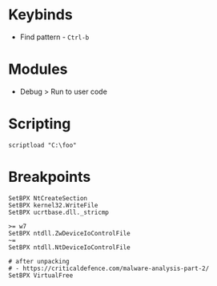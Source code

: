 # Keybinds

- Find pattern - `Ctrl-b`

# Modules

- Debug > Run to user code

# Scripting

```
scriptload "C:\foo"
```

# Breakpoints

```
SetBPX NtCreateSection
SetBPX kernel32.WriteFile
SetBPX ucrtbase.dll._stricmp

>= w7
SetBPX ntdll.ZwDeviceIoControlFile
~=
SetBPX ntdll.NtDeviceIoControlFile

# after unpacking
# - https://criticaldefence.com/malware-analysis-part-2/
SetBPX VirtualFree
```
